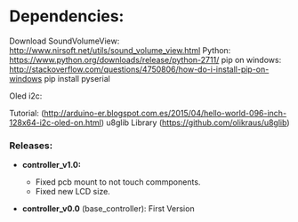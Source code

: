 # Dependencies:

Download SoundVolumeView: http://www.nirsoft.net/utils/sound_volume_view.html
Python: https://www.python.org/downloads/release/python-2711/
pip on windows: http://stackoverflow.com/questions/4750806/how-do-i-install-pip-on-windows
pip install pyserial

Oled i2c:

Tutorial: (<http://arduino-er.blogspot.com.es/2015/04/hello-world-096-inch-128x64-i2c-oled-on.html>)
u8glib Library (<https://github.com/olikraus/u8glib>)

### Releases:


* **controller_v1.0:**

    * Fixed pcb mount to not touch commponents.
    * Fixed new LCD size.

* **controller_v0.0** (base_controller): First Version
